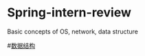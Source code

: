 Spring-intern-review
===
Basic concepts of OS, network, data structure

#[数据结构](https://github.com/birdsdule/Spring-intern-review/blob/master/concepts/Data%20Structure.md)
